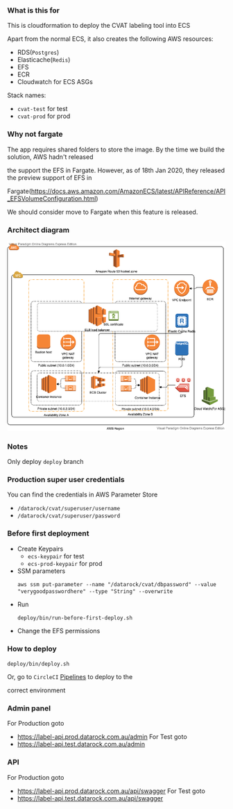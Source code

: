 ### What is this for
This is cloudformation to deploy the CVAT labeling tool into ECS

Apart from the normal ECS, it also creates the following AWS resources:
  - RDS(`Postgres`)
  - Elasticache(`Redis`)
  - EFS
  - ECR
  - Cloudwatch for ECS ASGs

Stack names:
  - `cvat-test` for test
  - `cvat-prod` for prod

### Why not fargate
The app requires shared folders to store the image. By the time we build the solution, AWS hadn't released

the support the EFS in Fargate. However, as of 18th Jan 2020, they released the preview support of EFS in

Fargate(https://docs.aws.amazon.com/AmazonECS/latest/APIReference/API_EFSVolumeConfiguration.html)

We should consider move to Fargate when this feature is released.

### Architect diagram
![](./img/aws_diagram.png)

### Notes
Only deploy `deploy` branch

### Production super user credentials

You can find the credentials in AWS Parameter Store
  - `/datarock/cvat/superuser/username`
  - `/datarock/cvat/superuser/password`

### Before first deployment
  - Create Keypairs
    - `ecs-keypair` for test
    - `ecs-prod-keypair` for prod
  - SSM parameters
    ```
    aws ssm put-parameter --name "/datarock/cvat/dbpassword" --value "verygoodpasswordhere" --type "String" --overwrite
    ```
  - Run
    ```
    deploy/bin/run-before-first-deploy.sh
    ```
  - Change the EFS permissions

### How to deploy
  ```
  deploy/bin/deploy.sh
  ```
  Or, go to `CircleCI` [Pipelines](https://app.circleci.com/github/data-rock/cvat/pipelines) to deploy to the

  correct environment

### Admin panel
For Production goto
  - https://label-api.prod.datarock.com.au/admin
For Test goto
  - https://label-api.test.datarock.com.au/admin

### API
For Production goto
  - https://label-api.prod.datarock.com.au/api/swagger
For Test goto
  - https://label-api.test.datarock.com.au/api/swagger
